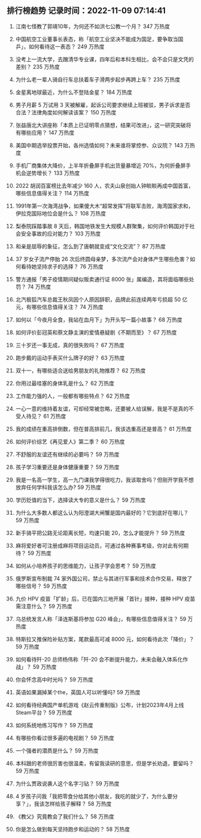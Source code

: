 
## 排行榜趋势 记录时间：2022-11-09 07:14:41
  
  1. 江南七怪教了郭靖10年，为何还不如洪七公教一个月？ 347 万热度
    
  2. 中国航空工业董事长表态，称「航空工业坚决不能成为国足，要争取当国乒」，如何看待这一表态？ 249 万热度
    
  3. 没考上一流大学，去蹭清华专业课，四年后和本科生相比，会不会只是文凭的差别？ 235 万热度
    
  4. 为什么老一辈人骑自行车总扶着车子滑两步起步再跨上车？ 235 万热度
    
  5. 金星离地球最近，为什么不登陆金星？ 184 万热度
    
  6. 男子月薪 5 万试用 3 天被解雇，起诉公司要求继续上班被驳，男子诉求是否合法？法律角度如何解读该案？ 150 万热度
    
  7. 张益唐北大讲座称「本质上已证明零点猜想，结果可改进」，这一研究突破将有哪些应用？ 147 万热度
    
  8. 美国中期选举投票开始，各州选情如何？未来谁将掌控参、众议院？ 143 万热度
    
  9. 手机厂商集体大降价，上半年折叠屏手机出货量暴增近 70%，为何折叠屏手机会逆势增长？ 133 万热度
    
  10. 2022 胡润百富榜比去年减少 160 人，农夫山泉创始人钟睒睒再成中国首富，哪些信息值得关注？ 114 万热度
    
  11. 1991年第一次海湾战争，如果傻大木“超常发挥”将联军击败，海湾国家求和，伊拉克国际地位会是什么？ 108 万热度
    
  12. 梨泰院踩踏事故 8 天后，韩国地铁发生大规模人群聚集，如何评价韩国对于社会安全事故的应对能力？ 103 万热度
    
  13. 和亲是屈辱的象征，怎么到了唐朝就变成“文化交流”？ 87 万热度
    
  14. 37 岁女子流产停胎 26 次后终圆母亲梦，多次流产会对身体产生哪些危害？如何看待她坚持求子的选择？ 76 万热度
    
  15. 警方通报「男子疫情期间疑似贩卖通行证 8000 张」属编造，其将面临哪些处罚？ 74 万热度
    
  16. 北汽极狐汽车总裁王秋凤因个人原因辞职，品牌此前连续两年亏损超 50 亿元，有哪些信息值得关注？ 74 万热度
    
  17. 如何以「今夜月全食，我站在血月下」为开头写一篇小故事？ 68 万热度
    
  18. 如何评价彭冠英和蔡文静主演的爱情悬疑剧《不期而至》？ 67 万热度
    
  19. 三十岁还一事无成，真的很失败吗？ 67 万热度
    
  20. 跑步戴的运动手表买什么牌子的好？ 63 万热度
    
  21. 双十一，有哪些适合送给男朋友的礼物推荐？ 62 万热度
    
  22. 你用过最哇塞的身体乳是什么？ 62 万热度
    
  23. 工作能力强的人，一般都有哪些特点？ 62 万热度
    
  24. 一心一意的维持着友谊，可却经常被忽略，还要被人给误解，我是不是真的不受人待见？ 61 万热度
    
  25. 我的成绩在重高排倒数，但在普高排前几，我该选重高还是普高？ 61 万热度
    
  26. 如何评价综艺《再见爱人》第二季？ 60 万热度
    
  27. 不舒服的友谊还有继续的必要吗？ 59 万热度
    
  28. 孩子学习重要还是身体健康重要？ 59 万热度
    
  29. 我是一名高一学生，高一九门课我学得很吃力，我该取舍吗？但刚开学我不想放弃任何学科我该怎么办? 59 万热度
    
  30. 学历贬值的当下，选择读大专的意义是什么？ 59 万热度
    
  31. 为什么大多数人都这么认为阳澄湖大闸蟹是国内最好的？它到底好在哪儿？ 59 万热度
    
  32. 新手骑平把公路无论距离长短，均速只能 20，怎么才能提升？ 59 万热度
    
  33. 麻将爱好者可注册成麻将项目运动员，可通过各种赛事考级，你对此有何期待？ 59 万热度
    
  34. 如何从小培养孩子的思维能力，让孩子学会思考？ 59 万热度
    
  35. 俄罗斯宣布制裁 74 家外国公司，禁止与其进行军事和技术合作交易，释放了哪些信号？ 59 万热度
    
  36. 九价 HPV 疫苗「扩龄」后，已在国内三地开展「首针」接种，接种 HPV 疫苗需注意什么？ 59 万热度
    
  37. 乌总统发言人称「泽连斯基将参加 G20 峰会」，有哪些信息值得关注？ 59 万热度
    
  38. 特斯拉又推保险补贴方案，尾款最高可减 8000 元，如何看待此次「降价」？ 59 万热度
    
  39. 如何看待歼-20 总师杨伟称「歼-20 会不断提升能力，未来会融入体系化作战」？ 59 万热度
    
  40. 你会怀念高中时光吗？ 59 万热度
    
  41. 英语如果漏掉某个the，英国人可以听懂吗? 59 万热度
    
  42. 如何看待经典国产单机游戏《赵云传重制版》公布，计划2023年4月上线Steam平台？ 59 万热度
    
  43. 如何系统地练习写作？ 59 万热度
    
  44. 有哪些你看过很多遍的电视剧？ 59 万热度
    
  45. 一个强者的潜质是什么？ 59 万热度
    
  46. 本科跟的老师很厉害也很温柔，有留我读研的意思，但是学长劝退，要留吗？ 59 万热度
    
  47. 为什么贾政说袭人这个名字刁钻？ 59 万热度
    
  48. 4 岁孩子问我「我把零食分给其他小朋友，我吃的就少了，为什么要分享？」，我该怎样给孩子解释？ 58 万热度
    
  49. 《教父》究竟教会了我们什么？ 58 万热度
    
  50. 你是怎么做到每天坚持跑步和运动的？ 58 万热度
    